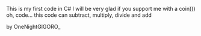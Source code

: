 This is my first code
in C#
I will be very glad if you support me with a coin)))
oh, code...
this code can subtract, multiply, divide and add

   by OneNightGIGORO_
